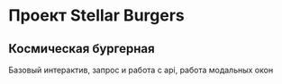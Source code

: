 # Проект Stellar Burgers

## Космическая бургерная

Базовый интерактив, запрос и работа с api, работа модальных окон
